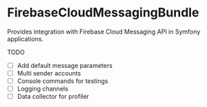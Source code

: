 # FirebaseCloudMessagingBundle

Provides integration with Firebase Cloud Messaging API in Symfony applications.

TODO

* [ ] Add default message parameters
* [ ] Multi sender accounts
* [ ] Console commands for testings
* [ ] Logging channels
* [ ] Data collector for profiler
